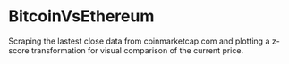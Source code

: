 # BitcoinVsEthereum
Scraping the lastest close data from coinmarketcap.com and plotting a z-score transformation for visual comparison of the current price.
